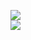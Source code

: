 [![](https://img.shields.io/badge/Made%20With-Github%20Spray-lightgrey.svg?style=for-the-badge&logo=github)](https://github.com/Annihil/github-spray#4280)  
[![](https://i.imgur.com/2DrTn0Z.gif)](https://github.com/Annihil/github-spray)